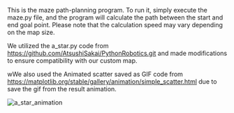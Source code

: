 This is the maze path-planning program. To run it, simply execute the maze.py file, and the program will calculate the path between the start and end goal point. Please note that the calculation speed may vary depending on the map size.

We utilized the a_star.py code from https://github.com/AtsushiSakai/PythonRobotics.git and made modifications to ensure compatibility with our custom map.

wWe also used the Animated scatter saved as GIF code from https://matplotlib.org/stable/gallery/animation/simple_scatter.html due to save the gif from the result animation.

![a_star_animation](https://github.com/user-attachments/assets/e60c3c31-6204-4fdf-86df-5a99b7d39c1d)
